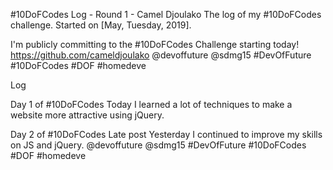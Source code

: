 #10DoFCodes Log - Round 1 - Camel Djoulako
The log of my #10DoFCodes challenge. Started on [May, Tuesday, 2019].

I'm publicly committing to the #10DoFCodes Challenge starting today!  
https://github.com/cameldjoulako
@devoffuture @sdmg15
#DevOfFuture #10DoFCodes #DOF #homedeve

Log

Day 1 of #10DoFCodes
Today I learned a lot of techniques to make a website more attractive using jQuery.


Day 2 of #10DoFCodes
Late post
Yesterday I continued to improve my skills on JS and jQuery. 
@devoffuture @sdmg15
#DevOfFuture #10DoFCodes #DOF #homedeve

